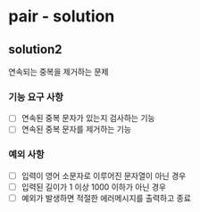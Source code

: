 # pair - solution

## solution2

연속되는 중복을 제거하는 문제


### 기능 요구 사항
- [ ] 연속된 중복 문자가 있는지 검사하는 기능
- [ ] 연속된 중복 문자를 제거하는 기능

### 예외 사항
- [ ] 입력이 영어 소문자로 이루어진 문자열이 아닌 경우
- [ ] 입력된 길이가 1 이상 1000 이하가 아닌 경우
- [ ] 예외가 발생하면 적절한 에러메시지를 출력하고 종료 